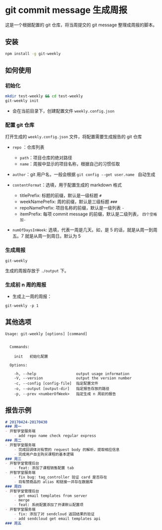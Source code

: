 # git commit message 生成周报

这是一个根据配置的 git 仓库，将当周提交的 git message 整理成周报的脚本。

## 安装

```bash
npm install -g git-weekly
```

## 如何使用

### 初始化

```bash
mkdir test-weekly && cd test-weekly
git-weekly init
```

- 会在当前目录下，创建配置文件 `weekly.config.json`

### 配置 git 仓库

打开生成的 `weekly.config.json` 文件，将配置需要生成报告的 git 仓库

- `repo` ：仓库列表

  - `path`：项目仓库的绝对路径
  - `name`：周报中显示的项目名称，根据自己的习惯任取

- `author`：git 用户名，一般会根据 `git config --get user.name ` 自动生成

- `contentFormat`：选填，用于配置生成的 markdown 格式

  - titlePrefix: 标题的前缀，默认是一级标题 `#`
  - weekNamePrefix: 周的前缀，默认是三级标题 `###`
  - repoNamePrefix: 项目名称的前缀，默认是一级列表  `-`
  - itemPrefix:  每项 commit message 的前缀，默认是二级列表， `四个空格加-`
- `numOfDaysInWeek`: 选填，代表一周是几天。如，是 5 的话，就是从周一到周五。7 就是从周一到周日。默认为 5

### 生成周报

```
git-weekly
```

生成的周报存放于 `./output` 下。

### 生成前 n 周的周报

- 生成上一周的周报：

```
git-weekly -p 1
```

## 其他选项

```
Usage: git-weekly [options] [command]


  Commands:

    init   初始化配置

  Options:

    -h, --help                  output usage information
    -V, --version               output the version number
    -c, --config [config-file]  指定配置文件
    -o, --output [output-dir]   指定报告存放的路径
    -p, --prev <numberOfWeek>   指定生成 n 周前的报告

```


## 报告示例


```markdown
# 20170424-20170430
### 周一
- 开智学堂服务端
    - add repo name check regular express
### 周二
- 开智学堂服务端
    - 完成回调体对有赞的 request body 的解析，提取相应信息
    - 完成用户自主购买课程的基本逻辑
### 周三
- 开智学堂管理后台
    - feat: 添加了课程销售配置 tab
- 开智学堂服务端
    - fix bug: tag_controller 验证 card 是否存在
    - 将有赞商品的 alias 和链接一并存在数据库
### 周四
- 开智学堂管理后台
    - get email templates from server
    - merge
    - feat: 系统配置添加了开课默认配置项
- 开智学堂服务端
    - fix: 添加了对 sendcloud 返回结果的验证
    - add sendcloud get email templates api
### 周五
```
